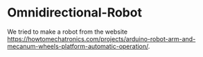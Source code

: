 # Omnidirectional-Robot

We tried to make a robot from the website https://howtomechatronics.com/projects/arduino-robot-arm-and-mecanum-wheels-platform-automatic-operation/.
